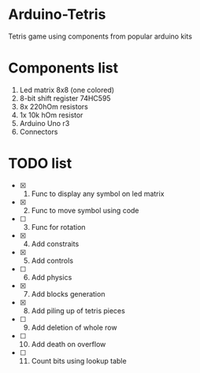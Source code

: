 # Arduino-Tetris
Tetris game using components from popular arduino kits

# Components list
1) Led matrix 8x8 (one colored)
2) 8-bit shift register 74HC595
3) 8x 220hOm resistors
4) 1x 10k hOm resistor 
5) Arduino Uno r3
6) Connectors

# TODO list
- [x] 1. Func to display any symbol on led matrix
- [x] 2. Func to move symbol using code
- [ ] 3. Func for rotation
- [x] 4. Add constraits
- [x] 5. Add controls
- [ ] 6. Add physics
- [x] 7. Add blocks generation
- [x] 8. Add piling up of tetris pieces
- [ ] 9. Add deletion of whole row
- [ ] 10. Add death on overflow
- [ ] 11. Count bits using lookup table